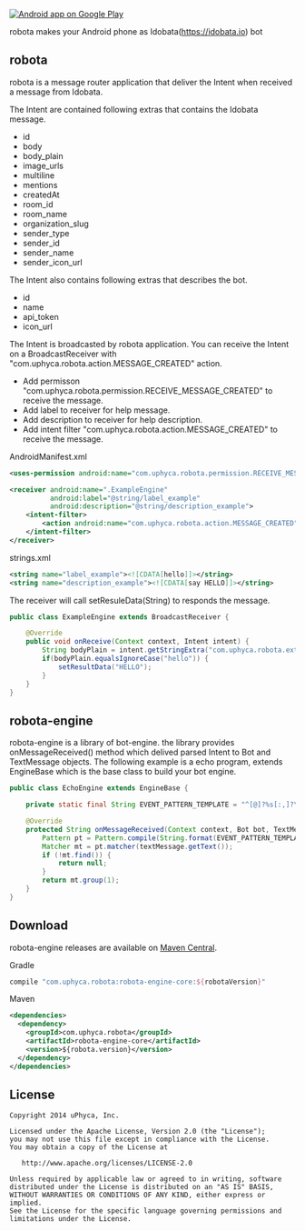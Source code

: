 [![Android app on Google Play](https://developer.android.com/images/brand/en_app_rgb_wo_45.png)](https://play.google.com/store/apps/details?id=com.uphyca.robota)


robota makes your Android phone as Idobata(https://idobata.io) bot


robota
----

robota is a message router application that deliver the Intent when received a message from Idobata.

The Intent are contained following extras that contains the Idobata message.

 - id
 - body
 - body_plain
 - image_urls
 - multiline
 - mentions
 - createdAt
 - room_id
 - room_name
 - organization_slug
 - sender_type
 - sender_id
 - sender_name
 - sender_icon_url

The Intent also contains following extras that describes the bot.

 - id
 - name
 - api_token
 - icon_url

The Intent is broadcasted by robota application.
You can receive the Intent on a BroadcastReceiver with "com.uphyca.robota.action.MESSAGE_CREATED" action.

 - Add permisson "com.uphyca.robota.permission.RECEIVE_MESSAGE_CREATED" to receive the message.
 - Add label to receiver for help message.
 - Add description to receiver for help description.
 - Add intent filter "com.uphyca.robota.action.MESSAGE_CREATED" to receive the message.

AndroidManifest.xml
```XML
<uses-permission android:name="com.uphyca.robota.permission.RECEIVE_MESSAGE_CREATED"/>

<receiver android:name=".ExampleEngine"
          android:label="@string/label_example"
          android:description="@string/description_example">
    <intent-filter>
        <action android:name="com.uphyca.robota.action.MESSAGE_CREATED"/>
    </intent-filter>
</receiver>
```

strings.xml
```XML
<string name="label_example"><![CDATA[hello]]></string>
<string name="description_example"><![CDATA[say HELLO]]></string>
```


The receiver will call setResuleData(String) to responds the message.

```Java
public class ExampleEngine extends BroadcastReceiver {

    @Override
    public void onReceive(Context context, Intent intent) {
        String bodyPlain = intent.getStringExtra("com.uphyca.robota.extra.BODY_PLAIN");
        if(bodyPlain.equalsIgnoreCase("hello")) {
            setResultData("HELLO");
        }
    }
}
```


robota-engine
----

robota-engine is a library of bot-engine.
the library provides onMessageReceived() method which delived parsed Intent to Bot and TextMessage objects.
The following example is a echo program, extends EngineBase which is the base class to build your bot engine.

```Java
public class EchoEngine extends EngineBase {

    private static final String EVENT_PATTERN_TEMPLATE = "^[@]?%s[:,]?\\s*(?:echo\\s*((.*)?)$)";

    @Override
    protected String onMessageReceived(Context context, Bot bot, TextMessage textMessage) {
        Pattern pt = Pattern.compile(String.format(EVENT_PATTERN_TEMPLATE, bot.getName()), Pattern.CASE_INSENSITIVE);
        Matcher mt = pt.matcher(textMessage.getText());
        if (!mt.find()) {
            return null;
        }
        return mt.group(1);
    }
}
```


Download
-----

robota-engine releases are available on [Maven Central](http://search.maven.org/#search%7Cga%7C1%7Ca%3A%22robota-engine-core%22).

Gradle
```groovy
compile "com.uphyca.robota:robota-engine-core:${robotaVersion}"
```

Maven
```xml
<dependencies>
  <dependency>
    <groupId>com.uphyca.robota</groupId>
    <artifactId>robota-engine-core</artifactId>
    <version>${robota.version}</version>
  </dependency>
</dependencies>
```


License
-------

    Copyright 2014 uPhyca, Inc.

    Licensed under the Apache License, Version 2.0 (the "License");
    you may not use this file except in compliance with the License.
    You may obtain a copy of the License at

       http://www.apache.org/licenses/LICENSE-2.0

    Unless required by applicable law or agreed to in writing, software
    distributed under the License is distributed on an "AS IS" BASIS,
    WITHOUT WARRANTIES OR CONDITIONS OF ANY KIND, either express or implied.
    See the License for the specific language governing permissions and
    limitations under the License.
